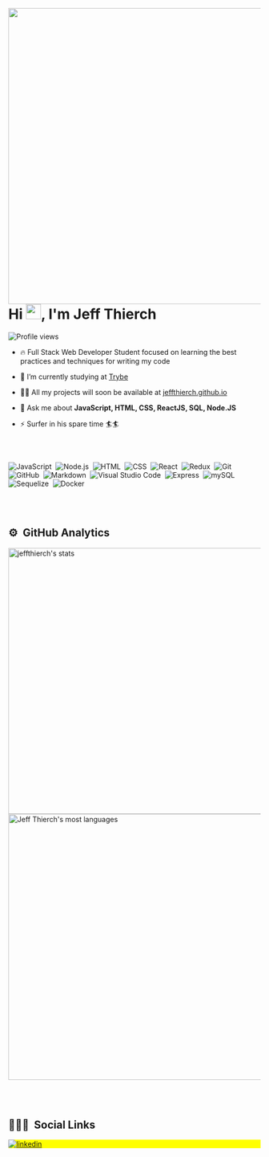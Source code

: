 <img align="right" height="590em"
 src="https://raw.githubusercontent.com/gist/JeffThierch/9b4e97ae284c3ea5b2074ed72ba01b38/raw/c7976f2bdf021413fac59d5047f256de245b8d70/githubcard.svg"/>
<h1 align="left">Hi <img src="https://raw.githubusercontent.com/kaueMarques/kaueMarques/master/hi.gif" width="30px">, I'm Jeff Thierch</h1>
<p align="left"> <img src="https://komarev.com/ghpvc/?username=JeffThierch&color=yellow" alt="Profile views" /> </p>

- 🔥 Full Stack Web Developer Student focused on learning the best practices and techniques for writing my code

- 🔭 I’m currently studying at [Trybe](https://www.betrybe.com/)

- 👨‍💻 All my projects will soon be available at [jeffthierch.github.io](https://jeffthierch.github.io/#/)

- 💬 Ask me about **JavaScript, HTML, CSS, ReactJS, SQL, Node.JS**

- ⚡ Surfer in his spare time 🏄🏄

<br><br>

![JavaScript](https://img.shields.io/badge/-JavaScript-05122A?style=flat&logo=javascript)&nbsp;
![Node.js](https://img.shields.io/badge/-Node.js-05122A?style=flat&logo=node.js)&nbsp;
![HTML](https://img.shields.io/badge/-HTML-05122A?style=flat&logo=HTML5)&nbsp;
![CSS](https://img.shields.io/badge/-CSS-05122A?style=flat&logo=CSS3&logoColor=1572B6)&nbsp;
![React](https://img.shields.io/badge/-React-05122A?style=flat&logo=react)&nbsp;
![Redux](https://img.shields.io/badge/Redux-593D88?style=flate&logo=redux&logoColor=white)&nbsp;
![Git](https://img.shields.io/badge/-Git-05122A?style=flat&logo=git)&nbsp;
![GitHub](https://img.shields.io/badge/-GitHub-05122A?style=flat&logo=github)&nbsp;
![Markdown](https://img.shields.io/badge/-Markdown-05122A?style=flat&logo=markdown)&nbsp;
![Visual Studio Code](https://img.shields.io/badge/-Visual%20Studio%20Code-05122A?style=flat&logo=visual-studio-code&logoColor=007ACC)&nbsp;
![Express](https://img.shields.io/badge/Express.js-000000?style=flat&logo=express&logoColor=white)&nbsp;
![mySQL](https://img.shields.io/badge/MySQL-005C84?style=flat&logo=mysql&logoColor=white)&nbsp;
![Sequelize](https://img.shields.io/badge/Sequelize-52B0E7?style=flat&logo=Sequelize&logoColor=white)&nbsp;
![Docker](https://img.shields.io/badge/Docker-2CA5E0?style=flat&logo=docker&logoColor=white)&nbsp;

<br><br>

## ⚙️ &nbsp;GitHub Analytics

<p align="left">
<img width="530em" src="https://github-readme-stats.vercel.app/api?username=JeffThierch&show_icons=true&theme=vision-friendly-dark" alt="jeffthierch's stats"/>
<img width="530em" src="https://github-readme-stats.vercel.app/api/top-langs/?username=JeffThierch&layout=compact&theme=vision-friendly-dark" alt="Jeff Thierch's most languages"/>
</p>

<br><br>

## 👨🏽‍🦲 &nbsp;Social Links

<p align="left" style="background:yellow">
<a href="https://www.linkedin.com/in/jeffthierch/" target="_blank">
  <img align="center" src="https://img.shields.io/badge/-jeffthierch-05122A?style=for-the-badge&logo=linkedin" alt="linkedin"/>
</a>
</p>
